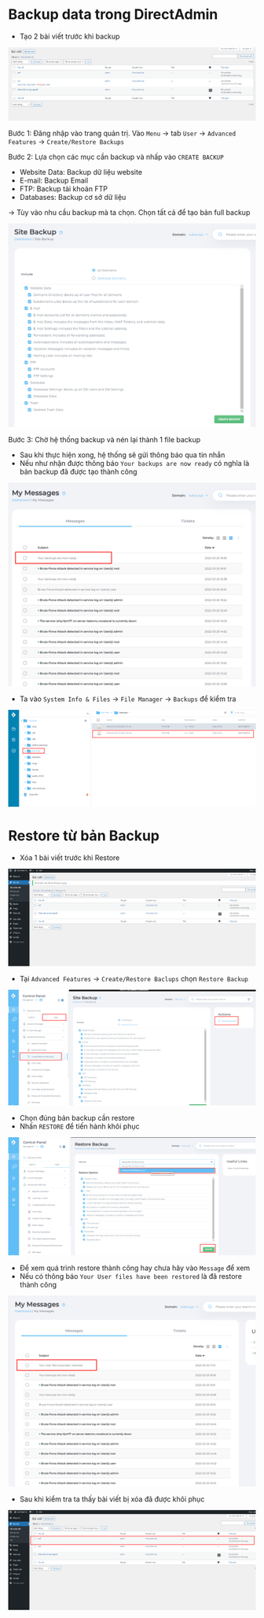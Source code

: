 # Backup data trong DirectAdmin
- Tạo 2 bài viết trước khi backup

![](./images/tao2baiviet.png)

Bước 1: Đăng nhập vào trang quản trị. Vào `Menu` -> tab `User` -> `Advanced Features` -> `Create/Restore Backups`

Bước 2: Lựa chọn các mục cần backup và nhấp vào `CREATE BACKUP`
- Website Data: Backup dữ liệu website
- E-mail: Backup Email
- FTP: Backup tài khoản FTP
- Databases: Backup cơ sở dữ liệu

-> Tùy vào nhu cầu backup mà ta chọn. Chọn tất cả để tạo bản full backup

![](./images/backup.png)

Bước 3: Chờ hệ thống backup và nén lại thành 1 file backup
- Sau khi thực hiện xong, hệ thống sẽ gửi thông báo qua tin nhắn
- Nếu như nhận được thông báo `Your backups are now ready` có nghĩa là bản backup đã được tạo thành công

![](./images/message.png)

- Ta vào `System Info & Files` -> `File Manager` -> `Backups` để kiểm tra

![](./images/backup1.png)

# Restore từ bản Backup
- Xóa 1 bài viết trước khi Restore

![](./images/xoa1baiviet.png)

- Tại `Advanced Features` -> `Create/Restore Baclups` chọn `Restore Backup`

![](./images/restore.png)

- Chọn đúng bản backup cần restore
- Nhấn `RESTORE` để tiến hành khôi phục 

![](./images/restore1.png)

- Để xem quá trình restore thành công hay chưa hãy vào `Message` để xem 
- Nếu có thông báo `Your User files have been restored` là đã restore thành công

![](./images/messageres.png)

- Sau khi kiểm tra ta thấy bài viết bị xóa đã được khôi phục

![](./images/ktra.png)
